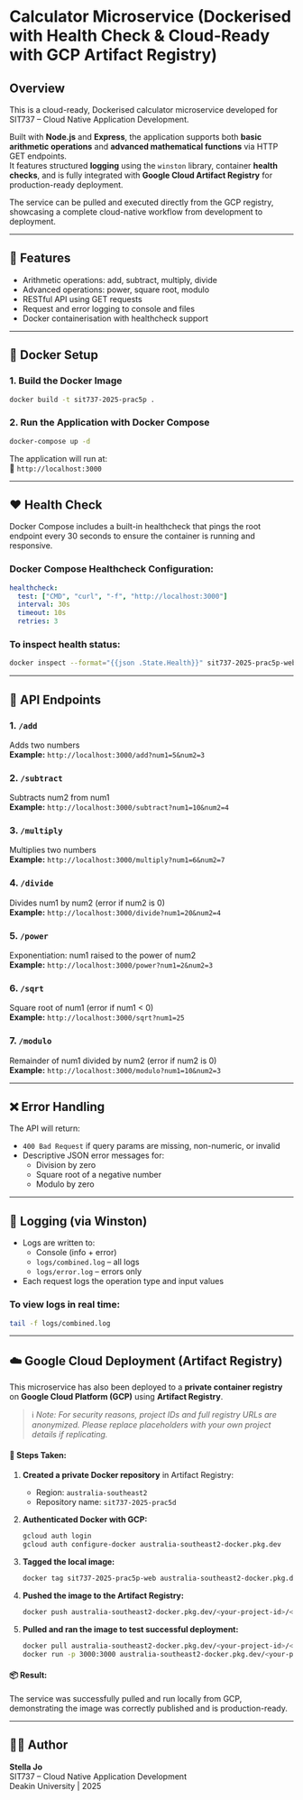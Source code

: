 # Calculator Microservice (Dockerised with Health Check & Cloud-Ready with GCP Artifact Registry)

## Overview

This is a cloud-ready, Dockerised calculator microservice developed for SIT737 – Cloud Native Application Development.

Built with **Node.js** and **Express**, the application supports both **basic arithmetic operations** and **advanced mathematical functions** via HTTP GET endpoints.  
It features structured **logging** using the `winston` library, container **health checks**, and is fully integrated with **Google Cloud Artifact Registry** for production-ready deployment.

The service can be pulled and executed directly from the GCP registry, showcasing a complete cloud-native workflow from development to deployment.

---

## 🚀 Features

- Arithmetic operations: add, subtract, multiply, divide
- Advanced operations: power, square root, modulo
- RESTful API using GET requests
- Request and error logging to console and files
- Docker containerisation with healthcheck support

---

## 🐳 Docker Setup

### 1. Build the Docker Image

```bash
docker build -t sit737-2025-prac5p .
```

### 2. Run the Application with Docker Compose

```bash
docker-compose up -d
```

The application will run at:  
📍 `http://localhost:3000`

---

## ❤️ Health Check

Docker Compose includes a built-in healthcheck that pings the root endpoint every 30 seconds to ensure the container is running and responsive.

### Docker Compose Healthcheck Configuration:

```yaml
healthcheck:
  test: ["CMD", "curl", "-f", "http://localhost:3000"]
  interval: 30s
  timeout: 10s
  retries: 3
```

### To inspect health status:

```bash
docker inspect --format="{{json .State.Health}}" sit737-2025-prac5p-web-1
```

---

## 🧮 API Endpoints

### 1. `/add`  
Adds two numbers  
**Example:** `http://localhost:3000/add?num1=5&num2=3`

### 2. `/subtract`  
Subtracts num2 from num1  
**Example:** `http://localhost:3000/subtract?num1=10&num2=4`

### 3. `/multiply`  
Multiplies two numbers  
**Example:** `http://localhost:3000/multiply?num1=6&num2=7`

### 4. `/divide`  
Divides num1 by num2 (error if num2 is 0)  
**Example:** `http://localhost:3000/divide?num1=20&num2=4`

### 5. `/power`  
Exponentiation: num1 raised to the power of num2  
**Example:** `http://localhost:3000/power?num1=2&num2=3`

### 6. `/sqrt`  
Square root of num1 (error if num1 < 0)  
**Example:** `http://localhost:3000/sqrt?num1=25`

### 7. `/modulo`  
Remainder of num1 divided by num2 (error if num2 is 0)  
**Example:** `http://localhost:3000/modulo?num1=10&num2=3`

---

## ❌ Error Handling

The API will return:
- `400 Bad Request` if query params are missing, non-numeric, or invalid
- Descriptive JSON error messages for:
  - Division by zero
  - Square root of a negative number
  - Modulo by zero

---

## 📜 Logging (via Winston)

- Logs are written to:
  - Console (info + error)
  - `logs/combined.log` – all logs
  - `logs/error.log` – errors only
- Each request logs the operation type and input values

### To view logs in real time:

```bash
tail -f logs/combined.log
```

---

## ☁️ Google Cloud Deployment (Artifact Registry)

This microservice has also been deployed to a **private container registry** on **Google Cloud Platform (GCP)** using **Artifact Registry**.

> ℹ️ *Note: For security reasons, project IDs and full registry URLs are anonymized. Please replace placeholders with your own project details if replicating.*

#### 🔧 Steps Taken:

1. **Created a private Docker repository** in Artifact Registry:
   - Region: `australia-southeast2`
   - Repository name: `sit737-2025-prac5d`

2. **Authenticated Docker with GCP:**
   ```bash
   gcloud auth login
   gcloud auth configure-docker australia-southeast2-docker.pkg.dev
   ```

3. **Tagged the local image:**
   ```bash
   docker tag sit737-2025-prac5p-web australia-southeast2-docker.pkg.dev/<your-project-id>/<your-repo>/sit737-2025-prac5p-web
   ```

4. **Pushed the image to the Artifact Registry:**
   ```bash
   docker push australia-southeast2-docker.pkg.dev/<your-project-id>/<your-repo>/sit737-2025-prac5p-web
   ```

5. **Pulled and ran the image to test successful deployment:**
   ```bash
   docker pull australia-southeast2-docker.pkg.dev/<your-project-id>/<your-repo>/sit737-2025-prac5p-web
   docker run -p 3000:3000 australia-southeast2-docker.pkg.dev/<your-project-id>/<your-repo>/sit737-2025-prac5p-web
   ```

#### 📦 Result:

The service was successfully pulled and run locally from GCP, demonstrating the image was correctly published and is production-ready.

---

## 👩‍💻 Author

**Stella Jo**  
SIT737 – Cloud Native Application Development  
Deakin University | 2025